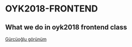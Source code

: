 # OYK2018-FRONTEND
## What we do in oyk2018 frontend class

[Gürcüoğlu görünüm](hhttps://seymanurmutlu.github.io/OYK2018-FRONTEND/gurcuogluOB/)
